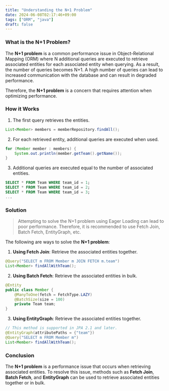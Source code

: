 ```yaml
---
title: "Understanding the N+1 Problem"
date: 2024-06-08T02:17:46+09:00
tags: ["ORM", "java"]
draft: false
---
```


### What is the N+1 Problem?

The **N+1 problem** is a common performance issue in Object-Relational Mapping (ORM) where N additional queries are executed to retrieve associated entities for each associated entity when querying. As a result, the number of queries becomes N+1. A high number of queries can lead to increased communication with the database and can result in degraded performance.

Therefore, the **N+1 problem** is a concern that requires attention when optimizing performance.

### How it Works

1. The first query retrieves the entities.

```java
List<Member> members = memberRepository.findAll();
```

2. For each retrieved entity, additional queries are executed when used.

```java
for (Member member : members) {
    System.out.println(member.getTeam().getName());
}
```

3. Additional queries are executed equal to the number of associated entities.

```sql
SELECT * FROM Team WHERE team_id = 1;
SELECT * FROM Team WHERE team_id = 2;
SELECT * FROM Team WHERE team_id = 3;
...
```

### Solution

> Attempting to solve the N+1 problem using Eager Loading can lead to poor performance. Therefore, it is recommended to use Fetch Join, Batch Fetch, EntityGraph, etc.

The following are ways to solve the **N+1 problem**:

1. **Using Fetch Join**: Retrieve the associated entities together.

```java
@Query("SELECT m FROM Member m JOIN FETCH m.team")
List<Member> findAllWithTeam();
```

2. **Using Batch Fetch**: Retrieve the associated entities in bulk.

```java
@Entity
public class Member {
    @ManyToOne(fetch = FetchType.LAZY)
    @BatchSize(size = 100)
    private Team team;
}
```

3. **Using EntityGraph**: Retrieve the associated entities together.

```java
// This method is supported in JPA 2.1 and later.
@EntityGraph(attributePaths = {"team"})
@Query("SELECT m FROM Member m")
List<Member> findAllWithTeam();
```

### Conclusion

The **N+1 problem** is a performance issue that occurs when retrieving associated entities. To resolve this issue, methods such as **Fetch Join**, **Batch Fetch**, and **EntityGraph** can be used to retrieve associated entities together or in bulk.
